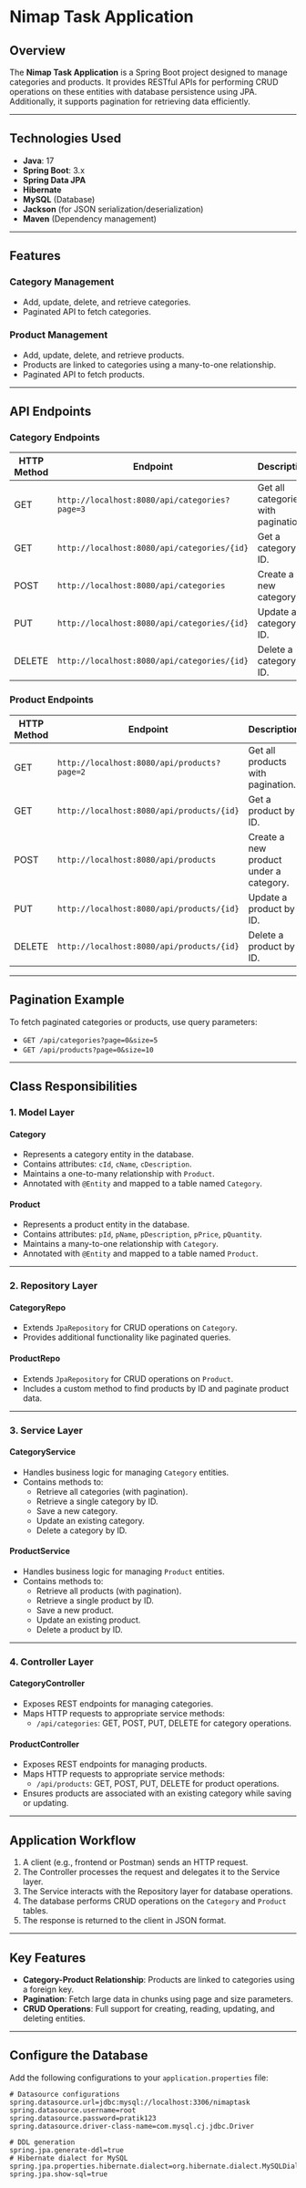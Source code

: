 # Nimap Task Application

## Overview
The **Nimap Task Application** is a Spring Boot project designed to manage categories and products. It provides RESTful APIs for performing CRUD operations on these entities with database persistence using JPA. Additionally, it supports pagination for retrieving data efficiently.

---

## Technologies Used
- **Java**: 17  
- **Spring Boot**: 3.x  
- **Spring Data JPA**  
- **Hibernate**  
- **MySQL** (Database)  
- **Jackson** (for JSON serialization/deserialization)  
- **Maven** (Dependency management)  

---

## Features
### Category Management
- Add, update, delete, and retrieve categories.
- Paginated API to fetch categories.

### Product Management
- Add, update, delete, and retrieve products.
- Products are linked to categories using a many-to-one relationship.
- Paginated API to fetch products.

---

## API Endpoints

### **Category Endpoints**
| HTTP Method | Endpoint                                        | Description                         |
|-------------|-------------------------------------------------|-------------------------------------|
| GET         | `http://localhost:8080/api/categories?page=3`   | Get all categories with pagination. |
| GET         | `http://localhost:8080/api/categories/{id}`     | Get a category by ID.               |
| POST        | `http://localhost:8080/api/categories`          | Create a new category.              |
| PUT         | `http://localhost:8080/api/categories/{id}`     | Update a category by ID.            |
| DELETE      | `http://localhost:8080/api/categories/{id}`     | Delete a category by ID.            |

### **Product Endpoints**
| HTTP Method | Endpoint                                       | Description                            |
|-------------|------------------------------------------------|----------------------------------------|
| GET         | `http://localhost:8080/api/products?page=2`    | Get all products with pagination.      |
| GET         | `http://localhost:8080/api/products/{id}`      | Get a product by ID.                   |
| POST        | `http://localhost:8080/api/products`           | Create a new product under a category. |
| PUT         | `http://localhost:8080/api/products/{id}`      | Update a product by ID.                |
| DELETE      | `http://localhost:8080/api/products/{id}`      | Delete a product by ID.                |

---

## Pagination Example
To fetch paginated categories or products, use query parameters:

- `GET /api/categories?page=0&size=5`
- `GET /api/products?page=0&size=10`

---

## Class Responsibilities

### **1. Model Layer**

#### **Category**
- Represents a category entity in the database.
- Contains attributes: `cId`, `cName`, `cDescription`.
- Maintains a one-to-many relationship with `Product`.
- Annotated with `@Entity` and mapped to a table named `Category`.

#### **Product**
- Represents a product entity in the database.
- Contains attributes: `pId`, `pName`, `pDescription`, `pPrice`, `pQuantity`.
- Maintains a many-to-one relationship with `Category`.
- Annotated with `@Entity` and mapped to a table named `Product`.

---

### **2. Repository Layer**

#### **CategoryRepo**
- Extends `JpaRepository` for CRUD operations on `Category`.
- Provides additional functionality like paginated queries.

#### **ProductRepo**
- Extends `JpaRepository` for CRUD operations on `Product`.
- Includes a custom method to find products by ID and paginate product data.

---

### **3. Service Layer**

#### **CategoryService**
- Handles business logic for managing `Category` entities.
- Contains methods to:
  - Retrieve all categories (with pagination).
  - Retrieve a single category by ID.
  - Save a new category.
  - Update an existing category.
  - Delete a category by ID.

#### **ProductService**
- Handles business logic for managing `Product` entities.
- Contains methods to:
  - Retrieve all products (with pagination).
  - Retrieve a single product by ID.
  - Save a new product.
  - Update an existing product.
  - Delete a product by ID.

---

### **4. Controller Layer**

#### **CategoryController**
- Exposes REST endpoints for managing categories.
- Maps HTTP requests to appropriate service methods:
  - `/api/categories`: GET, POST, PUT, DELETE for category operations.

#### **ProductController**
- Exposes REST endpoints for managing products.
- Maps HTTP requests to appropriate service methods:
  - `/api/products`: GET, POST, PUT, DELETE for product operations.
- Ensures products are associated with an existing category while saving or updating.

---

## Application Workflow
1. A client (e.g., frontend or Postman) sends an HTTP request.
2. The Controller processes the request and delegates it to the Service layer.
3. The Service interacts with the Repository layer for database operations.
4. The database performs CRUD operations on the `Category` and `Product` tables.
5. The response is returned to the client in JSON format.

---

## Key Features
- **Category-Product Relationship**: Products are linked to categories using a foreign key.
- **Pagination**: Fetch large data in chunks using page and size parameters.
- **CRUD Operations**: Full support for creating, reading, updating, and deleting entities.

---

## Configure the Database
Add the following configurations to your `application.properties` file:

```properties
# Datasource configurations
spring.datasource.url=jdbc:mysql://localhost:3306/nimaptask
spring.datasource.username=root
spring.datasource.password=pratik123
spring.datasource.driver-class-name=com.mysql.cj.jdbc.Driver

# DDL generation
spring.jpa.generate-ddl=true
# Hibernate dialect for MySQL
spring.jpa.properties.hibernate.dialect=org.hibernate.dialect.MySQLDialect
spring.jpa.show-sql=true
